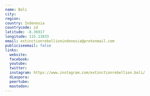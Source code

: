 ```yaml
---
name: Bali
city:
region:
country: Indonesia
countrycode: id
latitude: -8.36917
longitude: 115.13833
email: extinctionrebellionindonesia@protonmail.com
publiciseemail: false
links:
  website:
  facebook:
  youtube:
  twitter:
  instagram: https://www.instagram.com/extinctionrebellion.bali/
  diaspora:
  peertube:
  mastodon:
---
```

